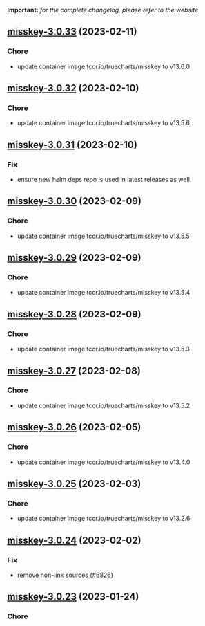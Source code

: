 **Important:**
*for the complete changelog, please refer to the website*




## [misskey-3.0.33](https://github.com/truecharts/charts/compare/misskey-3.0.32...misskey-3.0.33) (2023-02-11)

### Chore

- update container image tccr.io/truecharts/misskey to v13.6.0
  
  


## [misskey-3.0.32](https://github.com/truecharts/charts/compare/misskey-3.0.31...misskey-3.0.32) (2023-02-10)

### Chore

- update container image tccr.io/truecharts/misskey to v13.5.6
  
  


## [misskey-3.0.31](https://github.com/truecharts/charts/compare/misskey-3.0.30...misskey-3.0.31) (2023-02-10)

### Fix

- ensure new helm deps repo is used in latest releases as well.
  
  


## [misskey-3.0.30](https://github.com/truecharts/charts/compare/misskey-3.0.29...misskey-3.0.30) (2023-02-09)

### Chore

- update container image tccr.io/truecharts/misskey to v13.5.5
  
  


## [misskey-3.0.29](https://github.com/truecharts/charts/compare/misskey-3.0.28...misskey-3.0.29) (2023-02-09)

### Chore

- update container image tccr.io/truecharts/misskey to v13.5.4
  
  


## [misskey-3.0.28](https://github.com/truecharts/charts/compare/misskey-3.0.27...misskey-3.0.28) (2023-02-09)

### Chore

- update container image tccr.io/truecharts/misskey to v13.5.3
  
  


## [misskey-3.0.27](https://github.com/truecharts/charts/compare/misskey-3.0.26...misskey-3.0.27) (2023-02-08)

### Chore

- update container image tccr.io/truecharts/misskey to v13.5.2
  
  


## [misskey-3.0.26](https://github.com/truecharts/charts/compare/misskey-3.0.25...misskey-3.0.26) (2023-02-05)

### Chore

- update container image tccr.io/truecharts/misskey to v13.4.0
  
  


## [misskey-3.0.25](https://github.com/truecharts/charts/compare/misskey-3.0.24...misskey-3.0.25) (2023-02-03)

### Chore

- update container image tccr.io/truecharts/misskey to v13.2.6
  
  


## [misskey-3.0.24](https://github.com/truecharts/charts/compare/misskey-3.0.23...misskey-3.0.24) (2023-02-02)

### Fix

- remove non-link sources ([#6826](https://github.com/truecharts/charts/issues/6826))
  
  


## [misskey-3.0.23](https://github.com/truecharts/charts/compare/misskey-3.0.22...misskey-3.0.23) (2023-01-24)

### Chore

